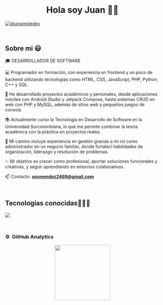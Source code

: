 <h1 align="center">Hola soy Juan 👋✨ </h1> 

<p align="left">
  <a href = "mailto:soymendez2469@gmail.com" target="blank"><img align="center" src="https://img.shields.io/badge/Gmail-D14836?style=for-the-badge&logo=gmail&logoColor=white" alt="@unsimpledev"  /></a>
  </p>
<br>
<h2>Sobre mi 😃</h2>
<!--Intro start-->

<p align="left">
  🎓 DESARROLLADOR DE SOFTWARE

💻 Programador en formación, con experiencia en frontend y un poco de backend utilizando tecnologías como HTML, CSS, JavaScript, PHP, Python, C++ y SQL.

🚀 He desarrollado proyectos académicos y personales, desde aplicaciones móviles con Android Studio y Jetpack Compose, hasta sistemas CRUD en web con PHP y MySQL, además de sitios web y pequeños juegos de consola.

📚 Actualmente curso la Tecnología en Desarrollo de Software en la Universidad Surcolombiana, lo que me permite combinar la teoría académica con la práctica en proyectos reales.

📝 Mi camino incluye experiencia en gestión gracias a mi rol como administrador en un negocio familiar, donde fortalecí habilidades de organización, liderazgo y resolución de problemas.

✨ Mi objetivo es crecer como profesional, aportar soluciones funcionales y creativas, y seguir aprendiendo en entornos colaborativos.

📫 Contacto: **soymendez2469@gmail.com**
<!--Intro end-->
  </p>
<br>

<h2 >Tecnologías conocidas👨🏻‍💻</h2>
<!--tech stack icons-->
<p align="left">
  <a href="https://skillicons.dev">
    <img src="https://skillicons.dev/icons?i=androidstudio,c++,php,py,css,html,js,nodejs,mysql,git,github,vscode&perline=12" />
  </a>
</p>
<br>

### ⚙️ &nbsp;GitHub Analytics

<p align="center">
<a href="https://github.com/JuanMax24">
  <img height="180em" src="https://github-readme-stats-eight-theta.vercel.app/api?username=JuanMax24&show_icons=true&theme=algolia&include_all_commits=true&count_private=true"/>
</a>
</p>

</p>        
<!--- stats (end) -->

